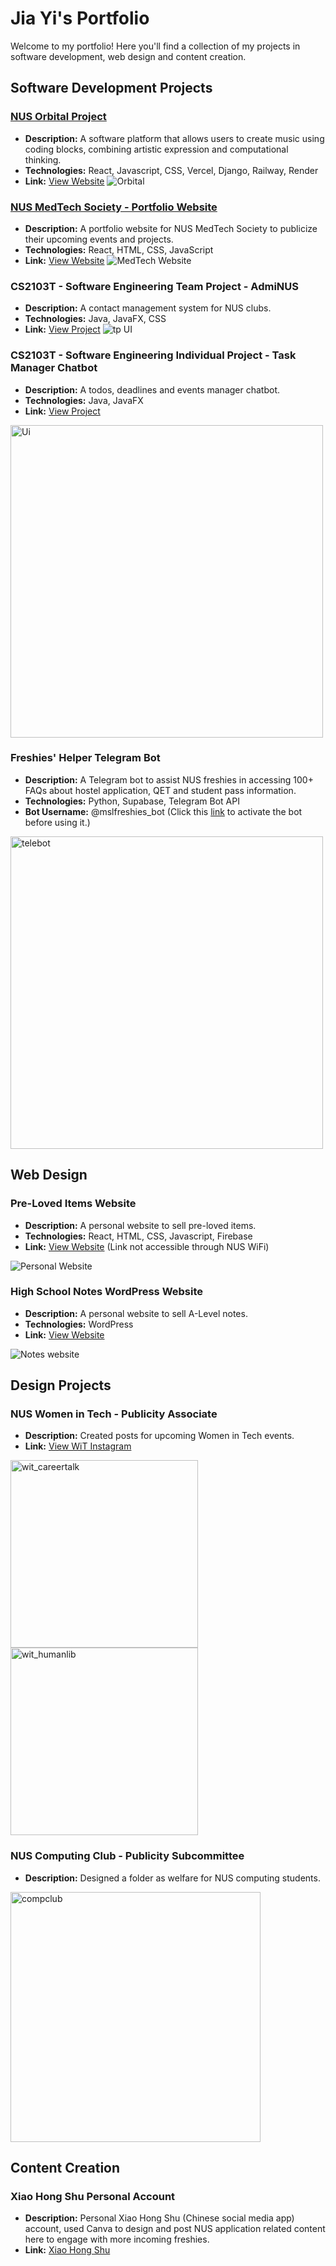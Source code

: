 # Jia Yi's Portfolio

Welcome to my portfolio! Here you'll find a collection of my projects in software development, web design and content creation.

## Software Development Projects

### [NUS Orbital Project](https://nusskylab-dev.comp.nus.edu.sg/posters/2024/6054.jpeg)
* **Description:** A software platform that allows users to create music using coding blocks, combining artistic expression and computational thinking.
* **Technologies:** React, Javascript, CSS, Vercel, Django, Railway, Render
* **Link:** [View Website](https://algorhythm-milestone2.vercel.app/)
![Orbital](./images/orbital.png)

### [NUS MedTech Society - Portfolio Website](https://github.com/nusmedtech/NUS-MedTech)
* **Description:** A portfolio website for NUS MedTech Society to publicize their upcoming events and projects.
* **Technologies:** React, HTML, CSS, JavaScript
* **Link:** [View Website](https://nusmedtech.github.io/NUS-MedTech/)
![MedTech Website](./images/medtech.png)

### CS2103T - Software Engineering Team Project - AdmiNUS
* **Description:** A contact management system for NUS clubs.
* **Technologies:** Java, JavaFX, CSS
* **Link:** [View Project](https://ay2425s1-cs2103t-t14-2.github.io/tp/)
![tp UI](./images/tp.png)

### CS2103T - Software Engineering Individual Project - Task Manager Chatbot
* **Description:** A todos, deadlines and events manager chatbot.
* **Technologies:** Java, JavaFX
* **Link:** [View Project](https://github.com/JiaYi-Gallium369/ip)

<img src="./images/Ui.png" alt="Ui" width="500"/>

### Freshies' Helper Telegram Bot
* **Description:** A Telegram bot to assist NUS freshies in accessing 100+ FAQs about hostel application, QET and student pass information.
* **Technologies:** Python, Supabase, Telegram Bot API
* **Bot Username:**  @mslfreshies_bot (Click this [link](https://api.render.com/deploy/srv-cptv1pl6l47c7383pcog?key=Cpf6YeHVqFc) to activate the bot before using it.)

<img src="./images/telebot.png" alt="telebot" width="500"/>

## Web Design
### Pre-Loved Items Website
* **Description:** A personal website to sell pre-loved items.
* **Technologies:** React, HTML, CSS, Javascript, Firebase
* **Link:** [View Website](https://2ndhand-tawny.vercel.app/) (Link not accessible through NUS WiFi)

![Personal Website](./images/2ndhand.png)

### High School Notes WordPress Website
* **Description:** A personal website to sell A-Level notes.
* **Technologies:** WordPress
* **Link:** [View Website](https://jiayi369.wordpress.com/)

![Notes website](./images/notes.png)
  
## Design Projects

### NUS Women in Tech - Publicity Associate
* **Description:** Created posts for upcoming Women in Tech events.
* **Link:** [View WiT Instagram](https://www.instagram.com/nuswit/)

<img src="./images/wit_careertalk.png" alt="wit_careertalk" width="300"/>      <img src="./images/wit_humanlib.png" alt="wit_humanlib" width="300"/>

### NUS Computing Club - Publicity Subcommittee
* **Description:** Designed a folder as welfare for NUS computing students.

<img src="./images/compclub.jpg" alt="compclub" width="400"/>

## Content Creation

### Xiao Hong Shu Personal Account
* **Description:** Personal Xiao Hong Shu (Chinese social media app) account, used Canva to design and post NUS application related content here to engage with more incoming freshies.
* **Link:** [Xiao Hong Shu](https://www.xiaohongshu.com/user/profile/63e5f4e4000000002702a8b7?xhsshare=CopyLink&appuid=63e5f4e4000000002702a8b7&apptime=1720152918&share_id=b390fed092534a9685e9c69458196a53&tab=note)


